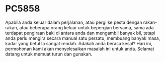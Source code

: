 # PC5858


Apabila anda keluar dalam perjalanan, atau pergi ke pesta dengan rakan-rakan, atau beberapa orang keluar untuk bepergian bersama, sama ada terdapat pengiraan baki di antara anda dan mengambil banyak bil, tetapi anda perlu mengira secara manual satu persatu, membuang banyak masa, kadar yang betul Ia sangat rendah. Adakah anda berasa kesal? Hari ini, permohonan kami akan menyelesaikan masalah ini untuk anda. Selamat datang untuk memuat turun dan gunakan.


